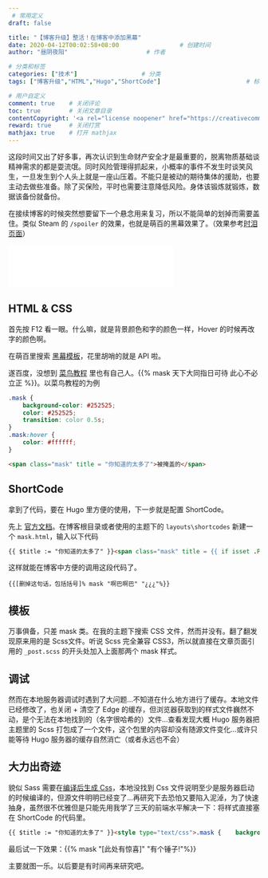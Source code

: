 ```yaml
---
 # 常用定义
draft: false	                

title: "【博客升级】整活！在博客中添加黑幕"
date: 2020-04-12T00:02:58+08:00					# 创建时间
author: "昼阴夜阳"             			# 作者

# 分类和标签
categories: ["技术"]		            # 分类
tags: ["博客升级","HTML","Hugo","ShortCode"]  						# 标签，可设置多个，用逗号隔开。Hugo会自动生成标签的子URL

# 用户自定义
comment: true	 # 关闭评论
toc: true	 	 # 关闭文章目录
contentCopyright: '<a rel="license noopener" href="https://creativecommons.org/licenses/by-nc-nd/4.0/" target="_blank">CC BY-NC-ND 4.0</a>'	#自定义文章的版权规则
reward: true     # 关闭打赏
mathjax: true    # 打开 mathjax
---
```


这段时间又出了好多事，再次认识到生命财产安全才是最重要的，脱离物质基础谈精神需求的都是耍流氓。同时风险管理得抓起来，小概率的事件不发生时谈笑风生，一旦发生到个人头上就是一座山压着。不能只是被动的期待集体的援助，也要主动去做些准备。除了买保险，平时也需要注意降低风险。身体该锻炼就锻炼，数据该备份就备份。

在接续博客的时候突然想要留下一个悬念用来复习，所以不能简单的划掉而需要盖住。类似 Steam 的 `/spoiler` 的效果，也就是萌百的黑幕效果了。（效果参考[时泪页面](https://zh.moegirl.org/%E6%97%B6%E4%BB%A3%E7%9A%84%E7%9C%BC%E6%B3%AA)）

<iframe frameborder="no" border="0" marginwidth="0" marginheight="0" width=330 height=86 src="//music.163.com/outchain/player?type=2&id=1416913739&auto=0&height=66"></iframe>

## HTML & CSS

首先按 F12 看一眼。什么嘛，就是背景颜色和字的颜色一样，Hover 的时候再改字的颜色啊。

在萌百里搜索 [黑幕模板](https://zh.moegirl.org/Template:%E9%BB%91%E5%B9%95 )，花里胡哨的就是 API 啦。

遂百度，没想到 [菜鸟教程](https://c.runoob.com/codedemo/5646) 里也有自己人。{{% mask 天下大同指日可待 此心不必立正 %}}。以菜鸟教程的为例

```css
.mask {
    background-color: #252525;
    color: #252525;
    transition: color 0.5s;
}
.mask:hover {
    color: #ffffff;
}
```

```html
<span class="mask" title = "你知道的太多了">被掩盖的</span>
```

## ShortCode

拿到了代码，要在 Hugo 里方便的使用，下一步就是配置 ShortCode。

先上 [官方文档](https://gohugo.io/content-management/shortcodes/)。在博客根目录或者使用的主题下的 `layouts\shortcodes` 新建一个 `mask.html`，输入以下代码

```html
{{ $title := "你知道的太多了" }}<span class="mask" title = {{ if isset .Params 1 }}{{ .Get 1 }}{{ else }}{{ $title }}{{ end }}>{{ .Get 0 }}</span>
```

这样就能在博客中方便的调用这段代码了。

```
{{[删掉这句话，包括括号]% mask "啊巴啊巴" "¿¿¿"%}}
```

## 模板

万事俱备，只差 mask 类。在我的主题下搜索 CSS 文件，然而并没有。翻了翻发现原来用的是 Scss文件。听说 Scss 完全兼容 CSS3，所以就直接在文章页面引用的 `_post.scss` 的开头处加入上面那两个 mask 样式。

## 调试

然而在本地服务器调试时遇到了大问题...不知道在什么地方进行了缓存。本地文件已经修改了，也关闭 + 清空了 Edge 的缓存，但浏览器获取到的样式文件巍然不动，是个无法在本地找到的（名字很哈希的）文件...查看发现大概 Hugo 服务器把主题里的 Scss 打包成了一个文件，这个包里的内容却没有随源文件变化...或许只能等待 Hugo 服务器的缓存自然消亡（或者永远也不会）

## 大力出奇迹

貌似 Sass 需要在[编译后生成 Css](https://wocai.de/post/2019/03/%E5%9C%A8-hugo-%E4%B8%AD%E4%BD%BF%E7%94%A8-sass/)，本地没找到 Css 文件说明至少是服务器启动的时候编译的，但源文件明明已经变了...再研究下去恐怕又要陷入泥淖，为了快速抽身，虽然很不优雅但是只能先用我学了三天的前端水平解决一下：将样式直接塞在 ShortCode 的代码里。

```html
{{ $title := "你知道的太多了" }}<style type="text/css">.mask {    background-color: #252525;    color: #252525;    transition: color 0.5s;}.mask:hover {    color: #ffffff;}</style><span class="mask" title = {{ if isset .Params 1 }}{{ .Get 1 }}{{ else }}{{ $title }}{{ end }}>{{ .Get 0 }}</span>
```

最后试一下效果：{{% mask "[此处有惊喜]" "有个锤子!"%}}

主要就图一乐。以后要是有时间再来研究吧。